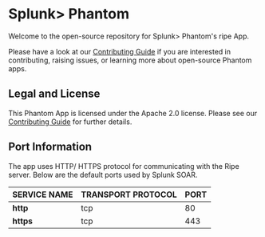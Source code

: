 [comment]: # " File: readme.md"
[comment]: # " Copyright (c) 2017-2022 Splunk Inc."
[comment]: # ""
[comment]: # " Licensed under Apache 2.0 (https://www.apache.org/licenses/LICENSE-2.0.txt)"
[comment]: # ""
# Splunk> Phantom

Welcome to the open-source repository for Splunk> Phantom's ripe App.

Please have a look at our [Contributing Guide](https://github.com/Splunk-SOAR-Apps/.github/blob/main/.github/CONTRIBUTING.md) if you are interested in contributing, raising issues, or learning more about open-source Phantom apps.

## Legal and License

This Phantom App is licensed under the Apache 2.0 license. Please see our [Contributing Guide](https://github.com/Splunk-SOAR-Apps/.github/blob/main/.github/CONTRIBUTING.md#legal-notice) for further details.

## Port Information
The app uses HTTP/ HTTPS protocol for communicating with the Ripe server. Below are the default ports used by Splunk SOAR.

SERVICE NAME | TRANSPORT PROTOCOL | PORT
------------ | ------------------ | ----
**http** | tcp | 80
**https** | tcp | 443